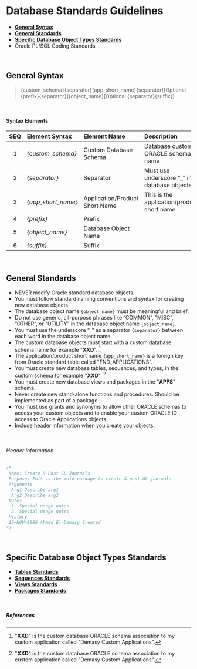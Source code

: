 # Database Standards Guidelines

- <a href="#general-syntax">**General Syntax**</a>
- <a href="#general-standards">**General Standards**</a>
- <a href="#specific-database-object-types-standards">**Specific Database Object Types Standards**</a>
- Oracle PL/SQL Coding Standards

<br>

## General Syntax

> {custom_schema}{separator}{app_short_name}{separator}[Optional {prefix}{separator}]{object_name}[Optional {separator}{suffix}]

<br>

#### Syntax Elements
  
 | SEQ | Element Syntax      | Element Name                  | Description |
 | :-: | :---                | :--                           | :--------   |
 | 1   | *{custom_schema}*   | Custom Database Schema        | Database custom ORACLE schema name |
 | 2   | *{separator}*       | Separator                     | Must use underscore “_” in database objects|
 | 3   | *{app_short_name}*  | Application/Product Short Name| This is the application/product short name |
 | 4   | *{prefix}*          | Prefix                        |  |
 | 5   | *{object_name}*     | Database Object Name          |  |
 | 6   | *{suffix}*          | Suffix                        |  |


<br>



## General Standards

- NEVER modify Oracle standard database objects.
- You must follow standard naming conventions and syntax for creating new database objects.
- The database object name `{object_name}` must be meaningful and brief.
- Do not use generic, all-purpose phrases like ”COMMON”, ”MISC”, ”OTHER”, or ”UTILITY” in the database object name `{object_name}`.
- You must use the underscore “\_” as a separator `{separator}` between each word in the database object name.
- The custom database objects must start with a custom database schema name for example "**XXD**". [^1]
- The application/product short name `{app_short_name}` is a foreign key from Oracle standard table called "FND_APPLICATIONS".
- You must create new database tables, sequences, and types, in the custom schema for example "**XXD**". [^1]
- You must create new database views and packages in the "**APPS**" schema.
- Never create new stand-alone functions and procedures. Should be implemented as part of a package.
- You must use grants and synonyms to allow other ORACLE schemas to access your custom objects and to enable your custom ORACLE ID access to Oracle Applications objects.
- Include header information when you create your objects.

<br>

###### Header Information

```SQL
/*
 Name: Create & Post GL Journals
 Purpose: This is the main package to create & post GL journals
 Arguments
  Arg1 Describe arg1
  Arg2 Describe arg2
 Notes
  1. Special usage notes
  2. Special usage notes
 History
 13–NOV–1986 Ahmed El-Demasy Created
*/
```
<br>

## Specific Database Object Types Standards
- <a href="https://github.com/demasy/Oracle-EBS-Development-Guidelines/tree/main/database-standards-guidelines/tables-standards">**Tables Standards**</a>
- <a href="https://github.com/demasy/Oracle-EBS-Development-Guidelines/tree/main/database-standards-guidelines/sequences-standards">**Sequences Standards**</a>
- <a href="https://github.com/demasy/Oracle-EBS-Development-Guidelines/tree/main/database-standards-guidelines/views-standards">**Views Standards**</a>
- <a href="https://github.com/demasy/Oracle-EBS-Development-Guidelines/tree/main/database-standards-guidelines/packages-standards">**Packages Standards**</a>


<br>

##### References
[^1]: "**XXD**" is the custom database ORACLE schema association to my custom application called "Demasy Custom Applications".
[^2]: This is a custom table for data upload and migrations **ONLY** and should drop these tables after the upload data process finish.
